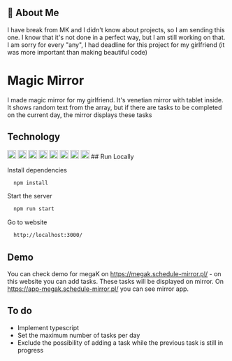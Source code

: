 
## 🚀 About Me
I have break from MK and I didn't know about projects, so I am sending this one. I know that it's not done in a perfect way, but I am still working on that. I am sorry for every "any", I had deadline for this project for my girlfriend (it was more important than making beautiful code)
# Magic Mirror

I made magic mirror for my girlfriend. It's venetian mirror with tablet inside. It shows random text from the array, but if there are tasks to be completed on the current day, the mirror displays these tasks

## Technology
<img width="20" src="https://user-images.githubusercontent.com/25181517/192158954-f88b5814-d510-4564-b285-dff7d6400dad.png" alt="HTML" title="HTML"/>
<img width="20" src="https://user-images.githubusercontent.com/25181517/183898674-75a4a1b1-f960-4ea9-abcb-637170a00a75.png" alt="CSS" title="CSS"/>
<img width="20" src="https://user-images.githubusercontent.com/25181517/117447155-6a868a00-af3d-11eb-9cfe-245df15c9f3f.png" alt="JavaScript" title="JavaScript"/>
<img width="20" src="https://user-images.githubusercontent.com/25181517/183897015-94a058a6-b86e-4e42-a37f-bf92061753e5.png" alt="React" title="React"/>
<img width="20" src="https://user-images.githubusercontent.com/25181517/183890598-19a0ac2d-e88a-4005-a8df-1ee36782fde1.png" alt="TypeScript" title="TypeScript"/>
<img width="20" src="https://user-images.githubusercontent.com/25181517/183568594-85e280a7-0d7e-4d1a-9028-c8c2209e073c.png" alt="Node.js" title="Node.js"/>
<img width="20" src="https://user-images.githubusercontent.com/25181517/183859966-a3462d8d-1bc7-4880-b353-e2cbed900ed6.png" alt="Express" title="Express"/>
<img width="20" src="https://user-images.githubusercontent.com/25181517/183896128-ec99105a-ec1a-4d85-b08b-1aa1620b2046.png" alt="MySQL" title="MySQL"/>
## Run Locally

Install dependencies

```bash
  npm install
```

Start the server

```bash
  npm run start
```

Go to website

```bash
  http://localhost:3000/
```
## Demo

You can check demo for megaK on https://megak.schedule-mirror.pl/ - on this website you can add tasks. These tasks will be displayed on mirror. On https://app-megak.schedule-mirror.pl/ you can see mirror app.

## To do
- Implement typescript
- Set the maximum number of tasks per day
- Exclude the possibility of adding a task while the previous task is still in progress

